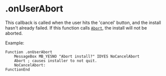 # .onUserAbort

This callback is called when the user hits the 'cancel' button, and the install hasn't already failed. If this function calls [`Abort`][1], the install will not be aborted.

Example:

    Function .onUserAbort
        MessageBox MB_YESNO "Abort install?" IDYES NoCancelAbort
        Abort ; causes installer to not quit.
        NoCancelAbort:
    FunctionEnd

[1]: ../Commands/Abort.md
